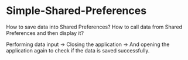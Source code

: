 # Simple-Shared-Preferences
How to save data into Shared Preferences? 
How to call data from Shared Preferences and then display it?


Performing data input → Closing the application → And opening the application again to check if the data is saved successfully.
